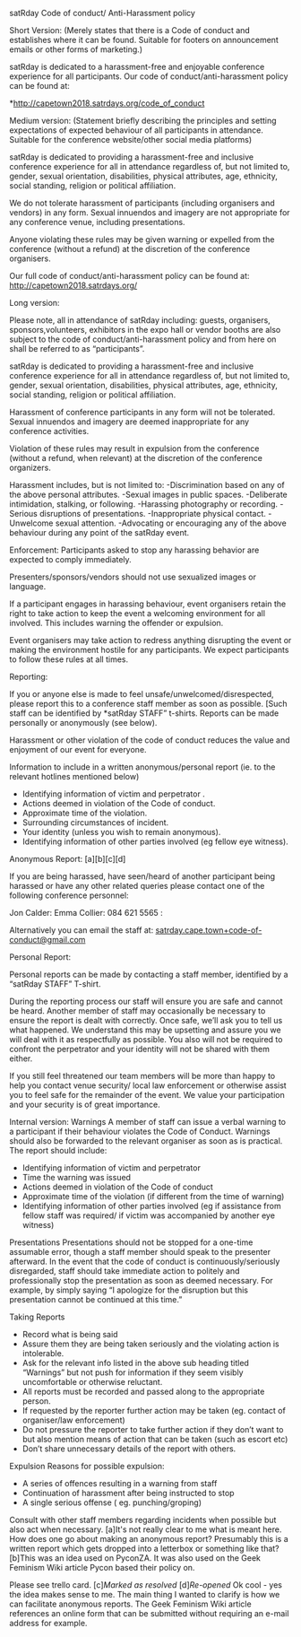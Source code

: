 ﻿satRday Code of conduct/ Anti-Harassment policy 


Short Version:
(Merely states that there is a Code of conduct and establishes where it can be found. Suitable for footers on announcement emails or other forms of marketing.)


satRday is dedicated to a harassment-free and enjoyable conference experience for all participants. Our code of conduct/anti-harassment policy can be found at: 


*http://capetown2018.satrdays.org/code_of_conduct




Medium version:
(Statement briefly describing the principles and setting expectations of expected behaviour of all participants in attendance. Suitable for the conference website/other social media platforms)


satRday is dedicated to providing a harassment-free and inclusive conference experience for all in attendance regardless of, but not limited to, gender, sexual orientation, disabilities, physical attributes, age, ethnicity, social standing, religion or political affiliation.


We do not tolerate harassment of participants (including organisers and vendors) in any form. Sexual innuendos and imagery are not appropriate for any conference venue, including presentations.
 
Anyone violating these rules may be given warning or expelled from the conference (without a refund) at the discretion of the conference organisers. 


Our full code of conduct/anti-harassment policy can be found at:
http://capetown2018.satrdays.org/
























Long version:


Please note, all in attendance of satRday including: guests, organisers, sponsors,volunteers, exhibitors in the expo hall or vendor booths are also subject to the code of conduct/anti-harassment policy and from here on shall be referred to as “participants”.


satRday is dedicated to providing a harassment-free and inclusive conference experience for all in attendance regardless of, but not limited to, gender, sexual orientation, disabilities, physical attributes, age, ethnicity, social standing, religion or political affiliation.


Harassment of conference participants in any form will not  be tolerated. Sexual innuendos and imagery are deemed inappropriate for any conference activities.
 
Violation of these rules may result in expulsion from the conference (without a refund, when relevant) at the discretion of the conference organizers. 


Harassment includes, but is not limited to:
-Discrimination based on any of the above personal attributes.
-Sexual images in public spaces.
-Deliberate intimidation, stalking, or following.
-Harassing photography or recording.
-Serious disruptions of presentations.
-Inappropriate physical contact.
-Unwelcome sexual attention.
-Advocating or encouraging any of the above behaviour during any point of the satRday event.


Enforcement:
Participants asked to stop any harassing behavior are expected to comply immediately.

Presenters/sponsors/vendors should not use sexualized images or language. 

If a participant engages in harassing behaviour, event organisers retain the right to take action to keep the event a welcoming environment for all involved. This includes warning the offender or expulsion.

Event organisers may take action to redress anything disrupting the event or making the environment hostile for any participants.
We expect participants to follow these rules at all times.




Reporting:


If you or anyone else is made to feel unsafe/unwelcomed/disrespected, please report this to a conference staff member as soon as possible. [Such staff can be identified by *satRday STAFF” t-shirts. Reports can be made personally or anonymously (see below).


Harassment or other violation of the code of conduct reduces the value and enjoyment of our event for everyone. 


Information to include in a written anonymous/personal report (ie. to the relevant hotlines mentioned below)
* Identifying information of victim and perpetrator .
* Actions deemed in violation of the Code of conduct.
* Approximate time of the violation.
* Surrounding circumstances of incident.
* Your identity (unless you wish to remain anonymous).
* Identifying information of other parties involved (eg fellow eye witness).


Anonymous Report:
[a][b][c][d]


If you are being harassed, have seen/heard of another participant being harassed or have any other related queries please contact one of the following conference personnel:


Jon Calder: 
Emma Collier: 084 621 5565
        :


Alternatively you can email the staff at: satrday.cape.town+code-of-conduct@gmail.com




Personal Report:


Personal reports can be made by contacting a staff member, identified by a “satRday STAFF” T-shirt.


During the reporting process our staff will ensure you are safe and cannot be heard. Another member of staff may occasionally be necessary to ensure the report is dealt with correctly. Once safe, we’ll ask you to tell us what happened. We understand this may be upsetting and assure you we will deal with it as respectfully as possible. You also will not be required to confront the perpetrator and your identity will not be shared with them either.


If you still feel threatened our team members will be more than happy to help you contact venue security/ local law enforcement or otherwise assist you to feel safe for the remainder of the event. We value your participation and your security is of great importance.






Internal version:
Warnings
A member of staff can issue a verbal warning to a participant if their behaviour violates the Code of Conduct. Warnings should also be forwarded to the relevant organiser as soon as is practical. The report should include: 


* Identifying information of victim and perpetrator
* Time the warning was issued 
* Actions deemed in violation of the Code of conduct
* Approximate time of the violation (if different from the time of warning) 
* Identifying information of other parties involved (eg if assistance from fellow staff was required/ if victim was accompanied by another eye witness)


Presentations
Presentations should not be stopped for a one-time assumable error, though a staff member should speak to the presenter afterward. In the event that the code of conduct is continuously/seriously disregarded, staff should take immediate action to politely and professionally stop the presentation as soon as deemed necessary. For example, by simply saying “I apologize for the disruption but this presentation cannot be continued at this time.”


Taking Reports


* Record what is being said
* Assure them they are being taken seriously and the violating action is intolerable. 
* Ask for the relevant info listed in the above sub heading titled “Warnings” but not push for information if they seem visibly uncomfortable or otherwise reluctant. 
* All reports must be recorded and passed along to the appropriate person.
* If requested by the reporter further action may be taken (eg. contact of organiser/law enforcement)
* Do not pressure the reporter to take further action if they don’t want to but also mention means of action that can be taken (such as escort etc)
* Don’t share unnecessary details of the report with others.


Expulsion
Reasons for possible expulsion:


* A series of offences resulting in a warning from staff
* Continuation of harassment after being instructed to stop
* A single serious offense ( eg. punching/groping)


Consult with other staff members regarding incidents when possible but also act when necessary. 
[a]It's not really clear to me what is meant here. How does one go about making an anonymous report? Presumably this is a written report which gets dropped into a letterbox or something like that?
[b]This was an idea used on PyconZA. It was also used on the Geek Feminism Wiki article Pycon based their policy on.


Please see trello card.
[c]_Marked as resolved_
[d]_Re-opened_
Ok cool - yes the idea makes sense to me. The main thing I wanted to clarify is how we can facilitate anonymous reports. The Geek Feminism Wiki article references an online form that can be submitted without requiring an e-mail address for example.

